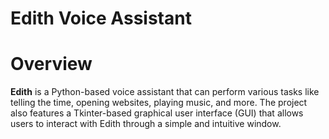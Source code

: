 # Edith Voice Assistant
# Overview
   **Edith** is a Python-based voice assistant that can perform various tasks like telling the time, opening websites, playing music, and more. The project also features a Tkinter-based graphical user interface (GUI) that allows users to interact with Edith through a simple and intuitive window.

